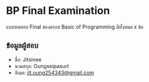 # BP Final Examination

แบบทดสอบ Final ของครอส Basic of Programming มีทั้งหมด x ข้อ

## ข้อมูลผู้สอบ

- ชื่อ: Jitsinee
- นามสกุล: Oungseipasurt
- อีเมล: jit.oung254343@gmail.com
